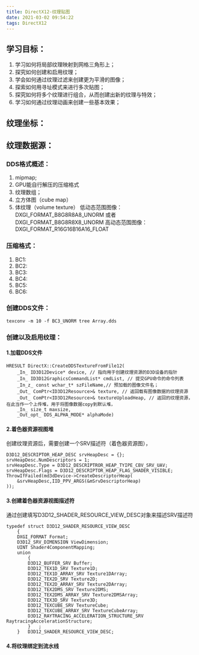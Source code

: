 ```yaml
---
title: DirectX12-纹理贴图
date: 2021-03-02 09:54:22
tags: DirectX12
---
```


## 学习目标：
1. 学习如何将局部纹理映射到网格三角形上；
2. 探究如何创建和启用纹理；
3. 学会如何通过纹理过滤来创建更为平滑的图像；
4. 探索如何用寻址模式来进行多次贴图；
5. 探究如何将多个纹理进行组合，从而创建出新的纹理与特效；
6. 学习如何通过纹理动画来创建一些基本效果；

## 纹理坐标：

## 纹理数据源：
### DDS格式概述：
1. mipmap;
2. GPU能自行解压的压缩格式
3. 纹理数组；
4. 立方体图（cube map）
5. 体纹理（volume texture）
低动态范围图像： DXGI_FORMAT_B8G8R8A8_UNORM 或者 DXGI_FORMAT_B8G8R8X8_UNORM
高动态范围图像：DXGI_FORMAT_R16G16B16A16_FLOAT

### 压缩格式：
1. BC1:
2. BC2:
3. BC3:
4. BC4:
5. BC5:
6. BC6:
### 创建DDS文件：
```
texconv -m 10 -f BC3_UNORM tree Array.dds
```

### 创建以及启用纹理：
#### 1.加载DDS文件
```
HRESULT DirectX::CreateDDSTextureFromFile12(
    _In_ ID3D12Device* device, // 指向用于创建纹理资源的D3D设备的指针
	_In_ ID3D12GraphicsCommandList* cmdList, // 提交GPU命令的命令列表
	_In_z_ const wchar_t* szFileName,// 预加载的图像文件名；
	_Out_ ComPtr<ID3D12Resource>& texture, // 返回载有图像数据的纹理资源
	_Out_ ComPtr<ID3D12Resource>& textureUploadHeap, // 返回的纹理资源，在此当作一个上传堆，用于将图像数据copy到默认堆，
	_In_ size_t maxsize,
	_Out_opt_ DDS_ALPHA_MODE* alphaMode)
```
#### 2.着色器资源视图堆
创建纹理资源后，需要创建一个SRV描述符（着色器资源图），
```
D3D12_DESCRIPTOR_HEAP_DESC srvHeapDesc = {};
srvHeapDesc.NumDescriptors = 1;
srvHeapDesc.Type = D3D12_DESCRIPTROR_HEAP_TYIPE_CBV_SRV_UAV;
srvHeapDesc.Flags = D3D12_DESCRIPTOR_HEAP_FLAG_SHADER_VISIBLE;
ThrowIfFailed(md3dDevice->CreateDescriptorHeap(
    &srvHeapDesc,IID_PPV_ARGS(&mSrvDescriptorHeap)
));
```
#### 3.创建着色器资源视图描述符
通过创建填写D3D12_SHADER_RESOURCE_VIEW_DESC对象来描述SRV描述符
```
typedef struct D3D12_SHADER_RESOURCE_VIEW_DESC
    {
    DXGI_FORMAT Format;
    D3D12_SRV_DIMENSION ViewDimension;
    UINT Shader4ComponentMapping;
    union 
        {
        D3D12_BUFFER_SRV Buffer;
        D3D12_TEX1D_SRV Texture1D;
        D3D12_TEX1D_ARRAY_SRV Texture1DArray;
        D3D12_TEX2D_SRV Texture2D;
        D3D12_TEX2D_ARRAY_SRV Texture2DArray;
        D3D12_TEX2DMS_SRV Texture2DMS;
        D3D12_TEX2DMS_ARRAY_SRV Texture2DMSArray;
        D3D12_TEX3D_SRV Texture3D;
        D3D12_TEXCUBE_SRV TextureCube;
        D3D12_TEXCUBE_ARRAY_SRV TextureCubeArray;
        D3D12_RAYTRACING_ACCELERATION_STRUCTURE_SRV RaytracingAccelerationStructure;
        } 	;
    } 	D3D12_SHADER_RESOURCE_VIEW_DESC;
```
#### 4.将纹理绑定到流水线